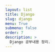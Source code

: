 ```yaml
---
layout: list
title: Django
slug: django
menu: True
submenu: false
order: 7
description: >
  Django 공부내용 정리.
---
```

